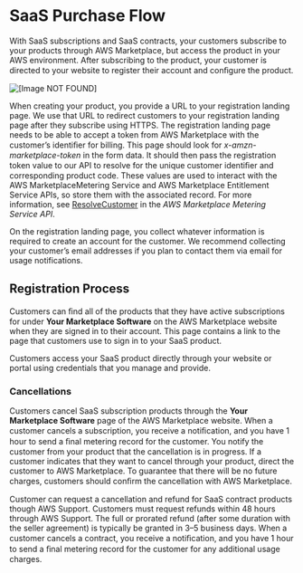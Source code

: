 # SaaS Purchase Flow<a name="saas-purchase-flow"></a>

 With SaaS subscriptions and SaaS contracts, your customers subscribe to your products through AWS Marketplace, but access the product in your AWS environment\. After subscribing to the product, your customer is directed to your website to register their account and conﬁgure the product\. 

![\[Image NOT FOUND\]](http://docs.aws.amazon.com/marketplace/latest/userguide/images/saas-customer-billing-flow.png)

 When creating your product, you provide a URL to your registration landing page\. We use that URL to redirect customers to your registration landing page after they subscribe using HTTPS\. The registration landing page needs to be able to accept a token from AWS Marketplace with the customer’s identiﬁer for billing\. This page should look for *x\-amzn\-marketplace\-token* in the form data\. It should then pass the registration token value to our API to resolve for the unique customer identiﬁer and corresponding product code\. These values are used to interact with the AWS MarketplaceMetering Service and AWS Marketplace Entitlement Service APIs, so store them with the associated record\. For more information, see [ResolveCustomer](https://docs.aws.amazon.com/marketplacemetering/latest/APIReference/API_ResolveCustomer.html) in the *AWS Marketplace Metering Service API*\.

 On the registration landing page, you collect whatever information is required to create an account for the customer\. We recommend collecting your customer’s email addresses if you plan to contact them via email for usage notifications\.

## Registration Process<a name="registration-process"></a>

 Customers can ﬁnd all of the products that they have active subscriptions for under **Your Marketplace Software** on the AWS Marketplace website when they are signed in to their account\. This page contains a link to the page that customers use to sign in to your SaaS product\. 

 Customers access your SaaS product directly through your website or portal using credentials that you manage and provide\. 

### Cancellations<a name="cancellations"></a>

 Customers cancel SaaS subscription products through the **Your Marketplace Software** page of the AWS Marketplace website\. When a customer cancels a subscription, you receive a notiﬁcation, and you have 1 hour to send a ﬁnal metering record for the customer\. You notify the customer from your product that the cancellation is in progress\. If a customer indicates that they want to cancel through your product, direct the customer to AWS Marketplace\. To guarantee that there will be no future charges, customers should conﬁrm the cancellation with AWS Marketplace\. 

 Customer can request a cancellation and refund for SaaS contract products though AWS Support\. Customers must request refunds within 48 hours through AWS Support\. The full or prorated refund \(after some duration with the seller agreement\) is typically be granted in 3–5 business days\. When a customer cancels a contract, you receive a notiﬁcation, and you have 1 hour to send a ﬁnal metering record for the customer for any additional usage charges\. 